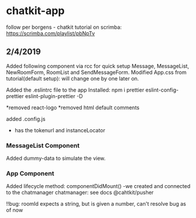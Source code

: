 # chatkit-app

follow per borgens - chatkit tutorial on scrimba:
https://scrimba.com/playlist/pbNpTv

## 2/4/2019

Added following component via rcc for quick setup
Message, MessageList, NewRoomForm, RoomList and SendMessageForm.
Modified App.css from tutorial(default setup): will change one by one later on.

Added the .eslintrc file to the app
Installed: npm i prettier eslint-config-prettier eslint-plugin-prettier -D

*removed react-logo
*removed html default comments

added .config.js

- has the tokenurl and instanceLocator

### MessageList Component

Added dummy-data to simulate the view.

### App Component

Added lifecycle method: componentDidMount()
-we created and connected to the chatmanager chatmanager: see docs @cahtkit/pusher

!!bug: roomId expects a string, but is given a number, can't resolve bug as of now
